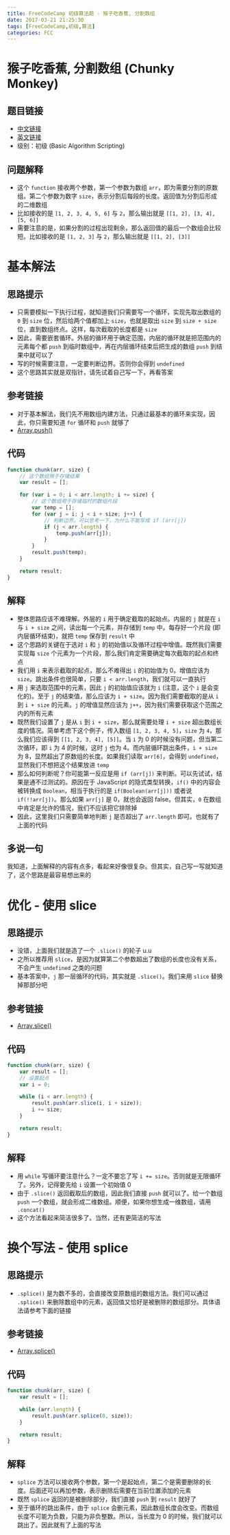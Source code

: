 ```yaml
---
title: FreeCodeCamp 初级算法题 - 猴子吃香蕉, 分割数组
date: 2017-03-21 21:25:30
tags: [FreeCodeCamp,初级,算法]
categories: FCC
---
```

# 猴子吃香蕉, 分割数组 (Chunky Monkey)
## 题目链接
- [中文链接](https://www.freecodecamp.cn/challenges/chunky-monkey)
- [英文链接](https://www.freecodecamp.com/challenges/chunky-monkey)
- 级别：初级 (Basic Algorithm Scripting)

## 问题解释
- 这个 `function` 接收两个参数，第一个参数为数组 `arr`，即为需要分割的原数组。第二个参数为数字 `size`，表示分割后每段的长度。返回值为分割后形成的二维数组
- 比如接收的是 `[1, 2, 3, 4, 5, 6]` 与 `2`，那么输出就是 `[[1, 2], [3, 4], [5, 6]]`
- 需要注意的是，如果分割的过程出现剩余，那么返回值的最后一个数组会比较短。比如接收的是 `[1, 2, 3]` 与 `2`，那么输出就是 `[[1, 2], [3]]`
<!-- more -->

# 基本解法
## 思路提示
- 只需要模拟一下执行过程，就知道我们只需要写一个循环，实现先取出数组的 `0` 到 `size` 位，然后给两个值都加上 `size`，也就是取出 `size` 到 `size + size` 位，直到数组终点。这样，每次截取的长度都是 `size`
- 因此，需要嵌套循环。外层的循环用于确定范围，内层的循环就是把范围内的元素每个都 `push` 到临时数组中，再在内层循环结束后把生成的数组 `push` 到结果中就可以了
- 写的时候需要注意，一定要判断边界。否则你会得到 `undefined`
- 这个思路其实就是双指针，请先试着自己写一下，再看答案

## 参考链接
- 对于基本解法，我们先不用数组内建方法，只通过最基本的循环来实现，因此，你只需要知道 `for` 循环和 `push` 就够了
- [Array.push()](https://developer.mozilla.org/zh-CN/docs/Web/JavaScript/Reference/Global_Objects/Array/push)

## 代码
```js
function chunk(arr, size) {
    // 这个数组用于存储结果
    var result = [];

    for (var i = 0; i < arr.length; i += size) {
        // 这个数组用于存储临时的数组片段
        var temp = [];
        for (var j = i; j < i + size; j++) {
            // 判断边界。可以思考一下，为什么不能写成 if (arr[j])
            if (j < arr.length) {
                temp.push(arr[j]);
            }
        }
        result.push(temp);
    }

    return result;
}
```

## 解释
- 整体思路应该不难理解。外层的 `i` 用于确定截取的起始点。内层的 `j` 就是在 `i` 与 `i + size` 之间，读出每一个元素，并存储到 `temp` 中。每存好一个片段 (即内层循环结束)，就把 `temp` 保存到 `result` 中
- 这个思路的关键在于选对 `i` 和 `j` 的初始值以及循环过程中增值。既然我们需要实现每 `size` 个元素为一个片段，那么我们肯定需要确定每次截取的起点和终点
- 我们用 `i` 来表示截取的起点，那么不难得出 `i` 的初始值为 0。增值应该为 `size`。跳出条件也很简单，只要 `i < arr.length`，我们就可以一直执行
- 用 `j` 来选取范围中的元素，因此 `j` 的初始值应该就为 `i` (注意，这个 `i` 是会变化的)。至于 `j` 的结束值，那么应该为 `i + size`。因为我们需要截取的是从 `i` 到 `i + size` 的元素。`j` 的增值显然应该为 `j++`，因为我们需要获取这个范围之内的所有元素
- 既然我们设置了 `j` 是从 `i` 到 `i + size`，那么就需要处理 `i + size` 超出数组长度的情况。简单考虑下这个例子，传入数组 `[1, 2, 3, 4, 5]`，`size` 为 `4`，那么我们应该得到 `[[1, 2, 3, 4], [5]]`。当 `i` 为 0 的时候没有问题，但当第二次循环，即 `i` 为 4 的时候，这时 `j` 也为 4。而内层循环跳出条件，`i + size` 为 8，显然超出了原数组的长度。如果我们读取 `arr[6]`，会得到 `undefined`，显然我们不想把这个结果放进 `temp`
- 那么如何判断呢？你可能第一反应是用 `if (arr[j])` 来判断。可以先试试，结果是通不过测试的。原因在于 JavaScript 的隐式类型转换，`if()` 中的内容会被转换成 `Boolean`，相当于执行的是 `if(Boolean(arr[j]))` 或者说 `if(!!arr[j])`。那么如果 `arr[j]` 是 0，就也会返回 false。但其实，`0` 在数组中肯定是允许的情况，我们不应该把它排除掉
- 因此，这里我们只需要简单地判断 `j` 是否超出了 `arr.length` 即可。也就有了上面的代码

## 多说一句
我知道，上面解释的内容有点多，看起来好像很复杂。但其实，自己写一写就知道了，这个思路是最容易想出来的

# 优化 - 使用 slice
## 思路提示
- 没错，上面我们就是造了一个 `.slice()` 的轮子 u.u
- 之所以推荐用 `slice`，是因为就算第二个参数超出了数组的长度也没有关系，不会产生 `undefined` 之类的问题
- 基本答案中，`j` 那一层循环的代码，其实就是 `.slice()`。我们来用 `slice` 替换掉那部分吧

## 参考链接
- [Array.slice()](https://developer.mozilla.org/zh-CN/docs/Web/JavaScript/Reference/Global_Objects/Array/slice)

## 代码
```js
function chunk(arr, size) {
    var result = [];
    // 设置起点
    var i = 0;

    while (i < arr.length) {
        result.push(arr.slice(i, i + size));
        i += size;
    }

    return result;
}
```

## 解释
- 用 `while` 写循环要注意什么？一定不要忘了写 `i += size`。否则就是无限循环了。另外，记得要先给 `i` 设置一个初始值 0
- 由于 `.slice()` 返回截取后的数组，因此我们直接 `push` 就可以了。给一个数组 `push` 一个数组，就会形成二维数组。顺便，如果你想生成一维数组，请用 `.concat()`
- 这个方法看起来简洁很多了。当然，还有更简洁的写法

# 换个写法 - 使用 splice
## 思路提示
- `.splice()` 是为数不多的，会直接改变原数组的数组方法。我们可以通过 `.splice()` 来删除数组中的元素，返回值又恰好是被删除的数组部分。具体语法请参考下面的链接

## 参考链接
- [Array.splice()](https://developer.mozilla.org/zh-CN/docs/Web/JavaScript/Reference/Global_Objects/Array/splice)

## 代码
```js
function chunk(arr, size) {
    var result = [];

    while (arr.length) {
        result.push(arr.splice(0, size));
    }

    return result;
}
```

## 解释
- `splice` 方法可以接收两个参数，第一个是起始点，第二个是需要删除的长度。后面还可以再加参数，表示删除后需要在当前位置添加的元素
- 既然 `splice` 返回的是被删除部分，我们直接 `push` 到 `result` 就好了
- 至于循环的跳出条件，由于 `splice` 会删元素，因此数组长度会改变。而数组长度不可能为负数，只能为非负整数。所以，当长度为 0 的时候，我们就可以跳出了。因此就有了上面的写法
